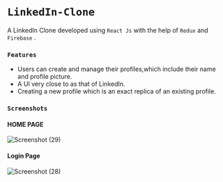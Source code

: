 # `LinkedIn-Clone`
A LinkedIn Clone developed using `React Js` with the help of `Redux` and `Firebase` .

### `Features`
- Users can create and manage their profiles,which include their name and profile picture.
- A UI very close to as that of LinkedIn.
- Creating a new profile which is an exact replica of an existing profile.

### `Screenshots`
####                     HOME PAGE
![Screenshot (29)](https://github.com/Sanjeev399/LinkedIn-Clone/assets/94280498/90d30d37-d205-44f8-b8de-4c4c497eb72c)
####                     Login Page
![Screenshot (28)](https://github.com/Sanjeev399/LinkedIn-Clone/assets/94280498/d2e96ee8-faa6-4ac9-925d-c3f38e826075)
